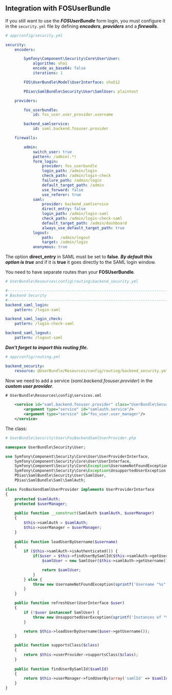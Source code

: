 Integration with FOSUserBundle
------------------------------

If you still want to use the ***FOSUserBundle*** form login, you must configure it in the `security.yml` file by defining ***encoders***, ***providers*** and a ***firewalls***.

``` yaml
# app/config/security.yml

security:
    encoders:

        Symfony\Component\Security\Core\User\User:
            algorithm: sha1
            encode_as_base64: false
            iterations: 1

        FOS\UserBundle\Model\UserInterface: sha512

        PDias\SamlBundle\Security\User\SamlUser: plaintext

    providers:

        fos_userbundle:
            id: fos_user.user_provider.username

        backend_samlservice:
            id: saml.backend.fosuser.provider

    firewalls:

        admin:
            switch_user: true
            pattern: /admin(.*)
            form_login:
                provider: fos_userbundle
                login_path: /admin/login
                check_path: /admin/login-check
                failure_path: /admin/login
                default_target_path: /admin
                use_forward: false
                use_referer: true
            saml:
                provider: backend_samlservice
                direct_entry: false
                login_path: /admin/login-saml
                check_path: /admin/login-check-saml
                default_target_path: /admin/dashboard
                always_use_default_target_path: true
            logout:
                path:   /admin/logout
                target: /admin/login
            anonymous: true
```

The option **direct_entry** in SAML must be set to **false**. ***By default this option is true*** and if it is **true** it goes directly to the SAML login window.

You need to have separate routes than your **FOSUserBundle**.

``` yml
# UserBundle\Resources\config\routing\backend_security.yml

#-------------------------------------------------------------------------------
# Backend Security
#-------------------------------------------------------------------------------
backend_saml_login:
    pattern: /login-saml

backend_saml_login_check:
    pattern: /login-check-saml

backend_saml_logout:
    pattern: /logout-saml

```

***Don't forget to import this routing file.***

``` yml
# app/config/routing.yml

backend_security:
    resource: @UserBundle/Resources/config/routing/backend_security.yml

```

Now we need to add a service (*saml.backend.fosuser.provider*) in the ***custom user provider***.

``` xml
# UserBundle\Resources\config\services.xml

    <service id="saml.backend.fosuser.provider" class="UserBundle\Security\User\FosBackendSamlUserProvider">
        <argument type="service" id="samlauth.service"/>
        <argument type="service" id="fos_user.user_manager"/>
    </service>


```


The class:


``` php
# UserBundle\Security\User\FosBackendSamlUserProvider.php

namespace UserBundle\Security\User;

use Symfony\Component\Security\Core\User\UserProviderInterface,
    Symfony\Component\Security\Core\User\UserInterface,
    Symfony\Component\Security\Core\Exception\UsernameNotFoundException,
    Symfony\Component\Security\Core\Exception\UnsupportedUserException,
    PDias\SamlBundle\Security\User\SamlUser,
    PDias\SamlBundle\Saml\SamlAuth;

class FosBackendSamlUserProvider implements UserProviderInterface
{
    protected $samlAuth;
    protected $userManager;
 
    public function __construct(SamlAuth $samlAuth, $userManager)
    {
        $this->samlAuth = $samlAuth;
        $this->userManager = $userManager;
    }
    
    public function loadUserByUsername($username)
    {
        if ($this->samlAuth->isAuthenticated()) {
            if($user = $this->findUserBySamlId($this->samlAuth->getUsername())) {
                $samlUser = new SamlUser($this->samlAuth->getUsername(), $user->getRoles(), $this->samlAuth->getAttributes());

                return $samlUser;
            }
        } else {
            throw new UsernameNotFoundException(sprintf('Username "%s" does not exist.', $username));
        }
    }

    public function refreshUser(UserInterface $user)
    {
        if (!$user instanceof SamlUser) {
            throw new UnsupportedUserException(sprintf('Instances of "%s" are not supported.', get_class($user)));
        }

        return $this->loadUserByUsername($user->getUsername());
    }

    public function supportsClass($class)
    {
        return $this->userProvider->supportsClass($class);
    }
    
    public function findUserBySamlId($samlId)
    {
        return $this->userManager->findUserBy(array('samlId' => $samlId));
    }
}
```


